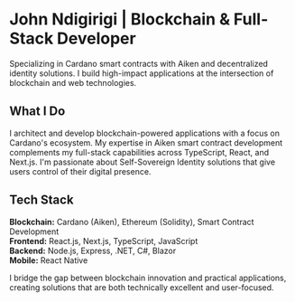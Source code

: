 # John Ndigirigi | Blockchain & Full-Stack Developer

Specializing in Cardano smart contracts with Aiken and decentralized identity solutions. I build high-impact applications at the intersection of blockchain and web technologies.

## What I Do

I architect and develop blockchain-powered applications with a focus on Cardano's ecosystem. My expertise in Aiken smart contract development complements my full-stack capabilities across TypeScript, React, and Next.js. I'm passionate about Self-Sovereign Identity solutions that give users control of their digital presence.

## Tech Stack

**Blockchain:** Cardano (Aiken), Ethereum (Solidity), Smart Contract Development  
**Frontend:** React.js, Next.js, TypeScript, JavaScript  
**Backend:** Node.js, Express, .NET, C#, Blazor  
**Mobile:** React Native  

I bridge the gap between blockchain innovation and practical applications, creating solutions that are both technically excellent and user-focused.
